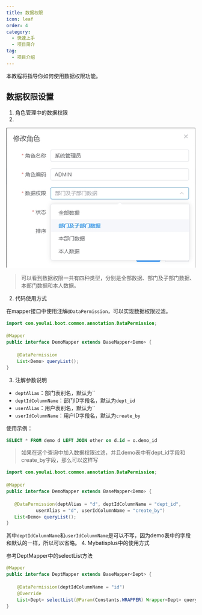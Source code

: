 ```yaml
---
title: 数据权限
icon: leaf
order: 4
category:
  - 快速上手
  - 项目简介
tag:
  - 项目介绍
---
```


本教程将指导你如何使用数据权限功能。

<!-- more -->
## 数据权限设置
1. 角色管理中的数据权限
2. 
![图片](/assets/image/role_data_permission.png)
> 可以看到数据权限一共有四种类型，分别是全部数据、部门及子部门数据、本部门数据和本人数据。
2. 代码使用方式

在mapper接口中使用注解`@DataPermission`，可以实现数据权限过滤。
```java
import com.youlai.boot.common.annotation.DataPermission;

@Mapper
public interface DemoMapper extends BaseMapper<Demo> {

    @DataPermission
    List<Demo> queryList();
}
```
3. 注解参数说明
- `deptAlias`：部门表别名，默认为``
- `deptIdColumnName`：部门ID字段名，默认为`dept_id`
- `userAlias`：用户表别名，默认为``
- `userIdColumnName`：用户ID字段名，默认为`create_by`

使用示例：
```sql
SELECT * FROM demo d LEFT JOIN other on d.id = o.demo_id
```
> 如果在这个查询中加入数据权限过滤，并且demo表中有dept_id字段和create_by字段，那么可以这样写
```java
import com.youlai.boot.common.annotation.DataPermission;

@Mapper
public interface DemoMapper extends BaseMapper<Demo> {

   @DataPermission(deptAlias = "d", deptIdColumnName = "dept_id",
           userAlias = "d", userIdColumnName = "create_by")
   List<Demo> queryList();
}
```
其中`deptIdColumnName`和`userIdColumnName`是可以不写，因为demo表中的字段和默认的一样，所以可以省略。
4. Mybatisplus中的使用方式

参考DeptMapper中的selectList方法
```java
@Mapper
public interface DeptMapper extends BaseMapper<Dept> {

    @DataPermission(deptIdColumnName = "id")
    @Override
    List<Dept> selectList(@Param(Constants.WRAPPER) Wrapper<Dept> queryWrapper);
}
```

